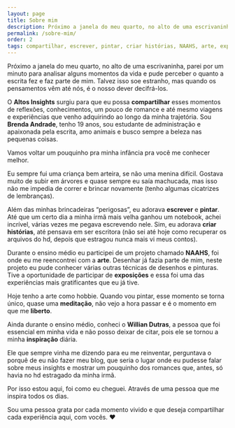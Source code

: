 ```yaml
---
layout: page
title: Sobre mim
description: Próximo a janela do meu quarto, no alto de uma escrivaninha, parei por um minuto para analisar alguns momentos da vida e pude perceber o quanto a escrita fez e faz parte de mim. Talvez isso soe estranho, mas quando os pensamentos vêm até nós, é o nosso dever decifrá-los.
permalink: /sobre-mim/
order: 2
tags: compartilhar, escrever, pintar, criar histórias, NAAHS, arte, exposições, meditação, liberto, inspiração
---
```


<style media="screen">
.about p, .about .more{display: none;}
.about img{margin-bottom: 15px;}
</style>

Próximo a janela do meu quarto, no alto de uma escrivaninha, parei por um minuto para analisar alguns momentos da vida e pude perceber o quanto a escrita fez e faz parte de mim. Talvez isso soe estranho, mas quando os pensamentos vêm até nós, é o nosso dever decifrá-los.

O **Altos Insights** surgiu para que eu possa **compartilhar** esses momentos de reflexões, conhecimentos, um pouco de romance e até mesmo viagens e experiências que venho adquirindo ao longo da minha trajetória. Sou **Brenda Andrade**, tenho 19 anos, sou estudante de administração e apaixonada pela escrita, amo animais e busco sempre a beleza nas pequenas coisas.

Vamos voltar um pouquinho pra minha infância pra você me conhecer melhor.

Eu sempre fui uma criança bem arteira, se não uma menina difícil. Gostava muito de subir em árvores e quase sempre eu saía machucada, mas isso não me impedia de correr e brincar novamente (tenho algumas cicatrizes de lembranças).

Além das minhas brincadeiras “perigosas”, eu adorava **escrever** e **pintar**. Até que um certo dia a minha irmã mais velha ganhou um notebook, achei incrível, várias vezes me pegava escrevendo nele. Sim, eu adorava **criar histórias**, até pensava em ser escritora (não sei até hoje como recuperar os arquivos do hd, depois que estragou nunca mais vi meus contos).

Durante o ensino médio eu participei de um projeto chamado **NAAHS**, foi onde eu me reencontrei com a **arte**. Desenhar já fazia parte de mim, neste projeto eu pude conhecer várias outras técnicas de desenhos e pinturas. Tive a oportunidade de participar de **exposições** e essa foi uma das experiências mais gratificantes que eu já tive.

Hoje tenho a arte como hobbie. Quando vou pintar, esse momento se torna único, quase uma **meditação**, não vejo a hora passar e é o momento em que me **liberto**.

Ainda durante o ensino médio, conheci o **Willian Dutras**, a pessoa que foi essencial em minha vida e não posso deixar de citar, pois ele se tornou a minha **inspiração** diária.

Ele que sempre vinha me dizendo para eu me reinventar, perguntava o porquê de eu não fazer meu blog, que seria o lugar onde eu pudesse falar sobre meus insights e mostrar um pouquinho dos romances que, antes, só havia no hd estragado da minha irmã.

Por isso estou aqui, foi como eu cheguei. Através de uma pessoa que me inspira todos os dias.

Sou uma pessoa grata por cada momento vivido e que deseja compartilhar cada experiência aqui, com vocês. ❤️
